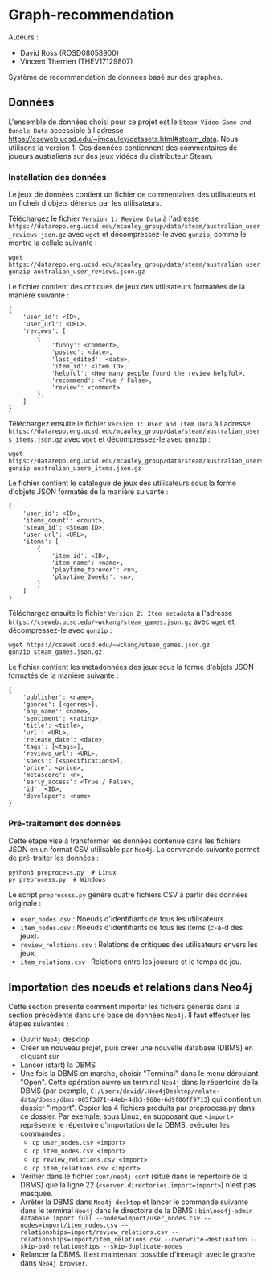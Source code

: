 # Graph-recommendation

Auteurs :
- David Ross (ROSD08058900)
- Vincent Therrien (THEV17129807)

Système de recommandation de données basé sur des graphes.


## Données

L'ensemble de données choisi pour ce projet est le `Steam Video Game and Bundle Data` accessible à
l'adresse https://cseweb.ucsd.edu/~jmcauley/datasets.html#steam_data. Nous utilisons la version 1.
Ces données contiennent des commentaires de joueurs australiens sur des jeux vidéos du distributeur
Steam.


### Installation des données

Le jeux de données contient un fichier de commentaires des utilisateurs et un ficheir d'objets
détenus par les utilisateurs.

Téléchargez le fichier `Version 1: Review Data` à l'adresse
`https://datarepo.eng.ucsd.edu/mcauley_group/data/steam/australian_user_reviews.json.gz` avec `wget`
et décompressez-le avec `gunzip`, comme le montre la cellule suivante :

```
wget https://datarepo.eng.ucsd.edu/mcauley_group/data/steam/australian_user_reviews.json.gz
gunzip australian_user_reviews.json.gz
```

Le fichier contient des critiques de jeux des utilisateurs formatées de la manière suivante :

```
{
    'user_id': <ID>,
    'user_url': <URL>.
    'reviews': [
        {
            'funny': <comment>,
            'posted': <date>,
            'last_edited': <date>,
            'item_id': <item ID>,
            'helpful': <How many people found the review helpful>,
            'recommend': <True / False>,
            'review': <comment>
        },
    ]
}
```

Téléchargez ensuite le fichier `Version 1: User and Item Data` à l'adresse
`https://datarepo.eng.ucsd.edu/mcauley_group/data/steam/australian_users_items.json.gz` avec `wget`
et décompressez-le avec `gunzip` :

```
wget https://datarepo.eng.ucsd.edu/mcauley_group/data/steam/australian_users_items.json.gz
gunzip australian_users_items.json.gz
```

Le fichier contient le catalogue de jeux des utilisateurs sous la forme d'objets
JSON formatés de la manière suivante :

```
{
    'user_id': <ID>,
    'items_count': <count>,
    'steam_id': <Steam ID>,
    'user_url': <URL>,
    'items': [
        {
            'item_id': <ID>,
            'item_name': <name>,
            'playtime_forever': <n>,
            'playtime_2weeks': <n>,
        }
    ]
}
```

Téléchargez ensuite le fichier `Version 2: Item metadata` à l'adresse
`https://cseweb.ucsd.edu/~wckang/steam_games.json.gz` avec `wget`
et décompressez-le avec `gunzip` :

```
wget https://cseweb.ucsd.edu/~wckang/steam_games.json.gz
gunzip steam_games.json.gz
```

Le fichier contient les metadonnées des jeux sous la forme d'objets JSON formatés de la manière suivante :

```
{
    'publisher': <name>, 
    'genres': [<genres>], 
    'app_name': <name>, 
    'sentiment': <rating>, 
    'title': <title>, 
    'url': <URL>, 
    'release_date': <date>, 
    'tags': [<tags>], 
    'reviews_url': <URL>, 
    'specs': [<specifications>], 
    'price': <price>, 
    'metascore': <n>, 
    'early_access': <True / False>, 
    'id': <ID>, 
    'developer': <name>
}
```

### Pré-traitement des données

Cette étape vise à transformer les données contenue dans les fichiers JSON en un format CSV
utilisable par `Neo4j`. La commande suivante permet de pré-traiter les données :

```
python3 preprocess.py  # Linux
py preprocess.py  # Windows
```

Le script `preprocess.py` génère quatre fichiers CSV à partir des données originale :

- `user_nodes.csv` : Noeuds d'identifiants de tous les utilisateurs.
- `item_nodes.csv` : Noeuds d'identifiants de tous les items (c-à-d des jeux).
- `review_relations.csv` : Relations de critiques des utilisateurs envers les jeux.
- `item_relations.csv` : Relations entre les joueurs et le temps de jeu.


## Importation des noeuds et relations dans Neo4j

Cette section présente comment importer les fichiers générés dans la section précédente dans une
base de données `Neo4j`. Il faut effectuer les étapes suivantes :

- Ouvrir `Neo4j` desktop
- Créer un nouveau projet, puis créer une nouvelle database (DBMS) en cliquant sur `
- Lancer (start) la DBMS
- Une fois la DBMS en marche, choisir "Terminal" dans le menu déroulant "Open". Cette opération
  ouvre un terminal `Neo4j` dans le répertoire de la DBMS
  (par exemple, `C:/Users/david/.Neo4jDesktop/relate-data/dbmss/dbms-005f3d71-44eb-4db3-960e-6d9f06ff9713`)
  qui contient un dossier "import". Copier les 4 fichiers produits par preprocess.py dans ce
  dossier. Par exemple, sous Linux, en supposant que `<import>` représente le répertoire
  d'importation de la DBMS, exécuter les commandes :
  - `cp user_nodes.csv <import>`
  - `cp item_nodes.csv <import>`
  - `cp review_relations.csv <import>`
  - `cp item_relations.csv <import>`
- Vérifier dans le fichier `conf/neo4j.conf` (situé dans le répertoire de la DBMS) que la ligne 22
  (`<server.directories.import=import>`) n'est pas masquée.
- Arrêter la DBMS dans `Neo4j desktop` et lancer le commande suivante dans le terminal `Neo4j` dans
  le directoire de la DBMS :
  `bin\neo4j-admin database import full --nodes=import/user_nodes.csv --nodes=import/item_nodes.csv --relationships=import/review_relations.csv --relationships=import/item_relations.csv --overwrite-destination --skip-bad-relationships --skip-duplicate-nodes`
- Relancer la DBMS. Il est maintenant possible d'interagir avec le graphe dans `Neo4j browser`.
